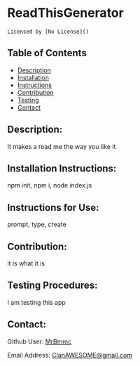# ReadThisGenerator 
  
    Licensed by [No License]()

  ## Table of Contents
  - [Description](#Discription)
  - [Installation](#Installation-Instructions)
  - [Instructions](#Instructions-for-Use)
  - [Contribution](#Contribution)
  - [Testing](#Testing-Procedures)
  - [Contact](#Contact)



## Description:
 It makes a read me the way you like it

## Installation Instructions:
 npm init, npm i, node index.js 
 
 ## Instructions for Use:
 prompt, type, create
 
 ## Contribution:
 it is what it is
 
 ## Testing Procedures:
 I am testing this app
 


 
 ## Contact:
 Github User: [MrBmmc](https://github.com/MrBmmc)
 
 Email Address: ClanAWESOME@gmail.com